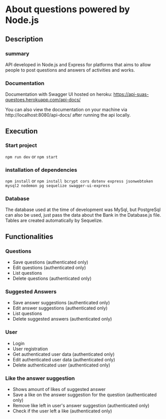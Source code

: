 # About questions powered by Node.js

## Description

### summary

API developed in Node.js and Express for platforms that aims to allow people to post questions and answers of activities and works.

### Documentation

Documentation with Swagger UI hosted on heroku: https://api-suas-questoes.herokuapp.com/api-docs/

You can also view the documentation on your machine via http://localhost:8080/api-docs/ after running the api locally.

## Execution

### Start project

`npm run dev` 
or 
`npm start`

### installation of dependencies

`npm install` 
or 
`npm install bcrypt cors dotenv express jsonwebtoken mysql2 nodemon pg sequelize swagger-ui-express`

### Database

The database used at the time of development was MySql, but PostgreSql can also be used, just pass the data about the Bank in the Database.js file.
Tables are created automatically by Sequelize.

## Functionalities

### Questions

- Save questions (authenticated only)
- Edit questions (authenticated only)
- List questions
- Delete questions (authenticated only)


### Suggested Answers

- Save answer suggestions (authenticated only)
- Edit answer suggestions (authenticated only)
- List questions
- Delete suggested answers (authenticated only)


### User

- Login
- User registration
- Get authenticated user data (authenticated only)
- Edit authenticated user data (authenticated only)
- Delete authenticated user (authenticated only)


### Like the answer suggestion

- Shows amount of likes of suggested answer
- Save a like on the answer suggestion for the question (authenticated only)
- Remove like left in user's answer suggestion (authenticated only)
- Check if the user left a like (authenticated only)

